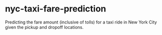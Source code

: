 # nyc-taxi-fare-prediction
 Predicting the fare amount (inclusive of tolls) for a taxi ride in New York City given the pickup and dropoff locations.
